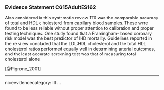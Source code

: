 ### Evidence Statement CG15AdultES162
Also considered in this systematic review 176 was the comparable accuracy of total and HDL c holesterol from capillary blood samples. These were found to be less reliable without proper attention to calibration and proper testing techniques. One study found that a Framingham- based coronary risk model was the best predictor of IHD mortality. Guidelines reported in the re vi ew concluded that the LDL:HDL cholesterol and the total:HDL cholesterol ratios performed equally well in determining arterial outcomes, and the least accurate screening test was that of measuring total cholesterol alone

[@Pignone_2001]

---
niceevidencecategory: III
...


